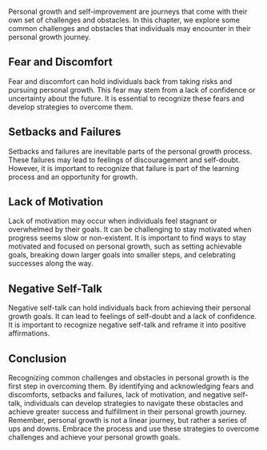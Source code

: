 
Personal growth and self-improvement are journeys that come with their own set of challenges and obstacles. In this chapter, we explore some common challenges and obstacles that individuals may encounter in their personal growth journey.

Fear and Discomfort
-------------------

Fear and discomfort can hold individuals back from taking risks and pursuing personal growth. This fear may stem from a lack of confidence or uncertainty about the future. It is essential to recognize these fears and develop strategies to overcome them.

Setbacks and Failures
---------------------

Setbacks and failures are inevitable parts of the personal growth process. These failures may lead to feelings of discouragement and self-doubt. However, it is important to recognize that failure is part of the learning process and an opportunity for growth.

Lack of Motivation
------------------

Lack of motivation may occur when individuals feel stagnant or overwhelmed by their goals. It can be challenging to stay motivated when progress seems slow or non-existent. It is important to find ways to stay motivated and focused on personal growth, such as setting achievable goals, breaking down larger goals into smaller steps, and celebrating successes along the way.

Negative Self-Talk
------------------

Negative self-talk can hold individuals back from achieving their personal growth goals. It can lead to feelings of self-doubt and a lack of confidence. It is important to recognize negative self-talk and reframe it into positive affirmations.

Conclusion
----------

Recognizing common challenges and obstacles in personal growth is the first step in overcoming them. By identifying and acknowledging fears and discomforts, setbacks and failures, lack of motivation, and negative self-talk, individuals can develop strategies to navigate these obstacles and achieve greater success and fulfillment in their personal growth journey. Remember, personal growth is not a linear journey, but rather a series of ups and downs. Embrace the process and use these strategies to overcome challenges and achieve your personal growth goals.
